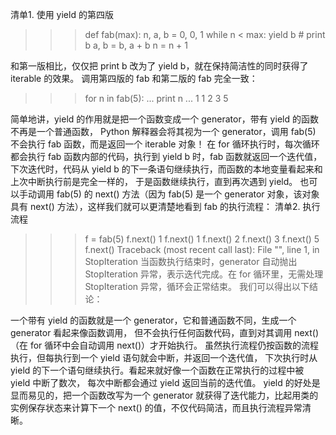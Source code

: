 清单1. 使用 yield 的第四版
	
>>>def fab(max): 
    n, a, b = 0, 0, 1 
    while n < max: 
        yield b 
        # print b 
        a, b = b, a + b 
        n = n + 1

和第一版相比，仅仅把 print b 改为了 yield b，就在保持简洁性的同时获得了 iterable 的效果。
调用第四版的 fab 和第二版的 fab 完全一致：
>>> for n in fab(5): 
...     print n 
... 
1 
1 
2 
3 
5

简单地讲，yield 的作用就是把一个函数变成一个 generator，带有 yield 的函数不再是一个普通函数，
Python 解释器会将其视为一个 generator，调用 fab(5) 不会执行 fab 函数，而是返回一个 iterable 对象！
在 for 循环执行时，每次循环都会执行 fab 函数内部的代码，执行到 yield b 时，fab 函数就返回一个迭代值，
下次迭代时，代码从 yield b 的下一条语句继续执行，而函数的本地变量看起来和上次中断执行前是完全一样的，
于是函数继续执行，直到再次遇到 yield。
也可以手动调用 fab(5) 的 next() 方法（因为 fab(5) 是一个 generator 对象，该对象具有 next() 方法），这样我们就可以更清楚地看到 fab 的执行流程：
清单2. 执行流程
>>> f = fab(5) 
>>> f.next() 
1 
>>> f.next() 
1 
>>> f.next() 
2 
>>> f.next() 
3 
>>> f.next() 
5 
>>> f.next() 
Traceback (most recent call last): 
 File "<stdin>", line 1, in <module> 
StopIteration
当函数执行结束时，generator 自动抛出 StopIteration 异常，表示迭代完成。在 for 循环里，无需处理 StopIteration 异常，循环会正常结束。
我们可以得出以下结论：

一个带有 yield 的函数就是一个 generator，它和普通函数不同，生成一个 generator 看起来像函数调用，
但不会执行任何函数代码，直到对其调用 next()（在 for 循环中会自动调用 next()）才开始执行。
虽然执行流程仍按函数的流程执行，但每执行到一个 yield 语句就会中断，并返回一个迭代值，
下次执行时从 yield 的下一个语句继续执行。看起来就好像一个函数在正常执行的过程中被 yield 中断了数次，
每次中断都会通过 yield 返回当前的迭代值。
yield 的好处是显而易见的，把一个函数改写为一个 generator 就获得了迭代能力，比起用类的实例保存状态来计算下一个 next() 的值，不仅代码简洁，而且执行流程异常清晰。
